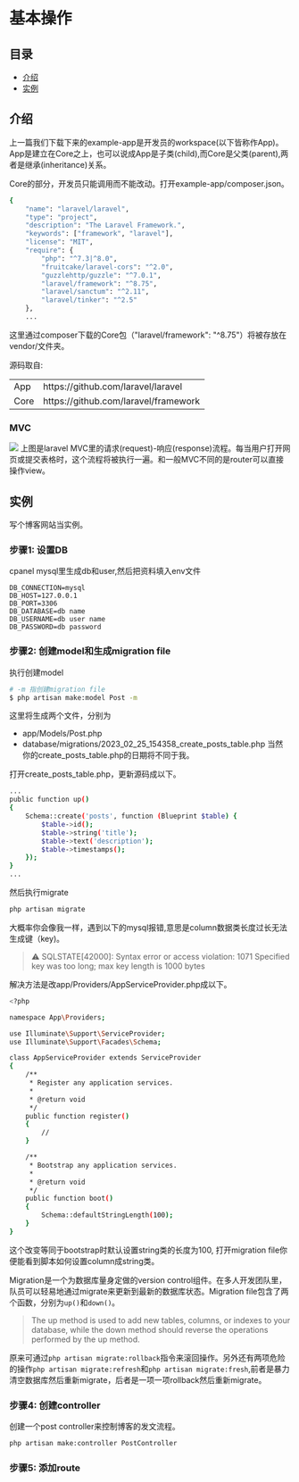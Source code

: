 # 基本操作

## 目录
* [介绍](#介绍)
* [实例](#实例)

## 介绍

上一篇我们下载下来的example-app是开发员的workspace(以下皆称作App)。App是建立在Core之上，也可以说成App是子类(child),而Core是父类(parent),两者是继承(inheritance)关系。

Core的部分，开发员只能调用而不能改动。打开example-app/composer.json。
```sh
{
    "name": "laravel/laravel",
    "type": "project",
    "description": "The Laravel Framework.",
    "keywords": ["framework", "laravel"],
    "license": "MIT",
    "require": {
        "php": "^7.3|^8.0",
        "fruitcake/laravel-cors": "^2.0",
        "guzzlehttp/guzzle": "^7.0.1",
        "laravel/framework": "^8.75",
        "laravel/sanctum": "^2.11",
        "laravel/tinker": "^2.5"
    },
    ...
```
这里通过composer下载的Core包（"laravel/framework": "^8.75"）将被存放在vendor/文件夹。

源码取自:
<table>
  <tr><td>App</td><td>https://github.com/laravel/laravel</td></tr>
  <tr><td>Core</td><td>https://github.com/laravel/framework</td></tr>
</table>

### MVC
<img src="https://user-images.githubusercontent.com/45816141/221334980-a1a553c0-ff32-495d-ba29-9c91b48770a5.png"/>
上图是laravel MVC里的请求(request)-响应(response)流程。每当用户打开网页或提交表格时，这个流程将被执行一遍。和一般MVC不同的是router可以直接操作view。

## 实例
写个博客网站当实例。

### 步骤1: 设置DB
cpanel mysql里生成db和user,然后把资料填入env文件
```
DB_CONNECTION=mysql
DB_HOST=127.0.0.1
DB_PORT=3306
DB_DATABASE=db name
DB_USERNAME=db user name
DB_PASSWORD=db password
```

### 步骤2: 创建model和生成migration file 

执行创建model
```sh
# -m 指创建migration file
$ php artisan make:model Post -m
```
这里将生成两个文件，分别为
- app/Models/Post.php
- database/migrations/2023_02_25_154358_create_posts_table.php
当然你的create_posts_table.php的日期将不同于我。

打开create_posts_table.php，更新源码成以下。
```sh
...
public function up()
{
    Schema::create('posts', function (Blueprint $table) {
        $table->id();
        $table->string('title');
        $table->text('description');
        $table->timestamps();
    });
}
...
```
然后执行migrate
```sh
php artisan migrate
```

大概率你会像我一样，遇到以下的mysql报错,意思是column数据类长度过长无法生成键（key)。
> :warning: SQLSTATE[42000]: Syntax error or access violation: 1071 Specified key was too long; max key length is 1000 bytes

解决方法是改app/Providers/AppServiceProvider.php成以下。
```sh
<?php

namespace App\Providers;

use Illuminate\Support\ServiceProvider;
use Illuminate\Support\Facades\Schema;

class AppServiceProvider extends ServiceProvider
{
    /**
     * Register any application services.
     *
     * @return void
     */
    public function register()
    {
        //
    }

    /**
     * Bootstrap any application services.
     *
     * @return void
     */
    public function boot()
    {
        Schema::defaultStringLength(100);
    }
}
```
这个改变等同于bootstrap时默认设置string类的长度为100, 打开migration file你便能看到脚本如何设置column成string类。

Migration是一个为数据库量身定做的version control组件。在多人开发团队里，队员可以轻易地通过migrate来更新到最新的数据库状态。Migration file包含了两个函数，分别为`up()`和`down()`。

> The up method is used to add new tables, columns, or indexes to your database, while the down method should reverse the operations performed by the up method.

原来可通过`php artisan migrate:rollback`指令来滚回操作。另外还有两项危险的操作`php artisan migrate:refresh`和`php artisan migrate:fresh`,前者是暴力清空数据库然后重新migrate，后者是一项一项rollback然后重新migrate。

### 步骤4: 创建controller
创建一个post controller来控制博客的发文流程。
```sh
php artisan make:controller PostController
```

### 步骤5: 添加route
